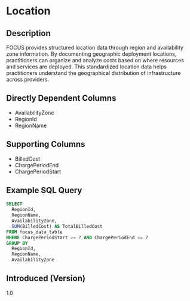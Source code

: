# Location

## Description

FOCUS provides structured location data through region and availability zone information. By documenting geographic deployment locations, practitioners can organize and analyze costs based on where resources and services are deployed. This standardized location data helps practitioners understand the geographical distribution of infrastructure across providers.

## Directly Dependent Columns

* AvailabilityZone
* RegionId
* RegionName

## Supporting Columns

* BilledCost
* ChargePeriodEnd
* ChargePeriodStart

## Example SQL Query

```sql
SELECT
  RegionId,
  RegionName,
  AvailabilityZone,
  SUM(BilledCost) AS TotalBilledCost
FROM focus_data_table
WHERE ChargePeriodStart >= ? AND ChargePeriodEnd <= ?
GROUP BY
  RegionId,
  RegionName,
  AvailabilityZone
``` 

## Introduced (Version)

1.0
